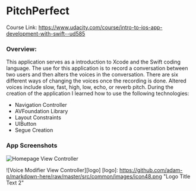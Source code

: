 # PitchPerfect
Course Link: <https://www.udacity.com/course/intro-to-ios-app-development-with-swift--ud585>

### Overview:
This application serves as a introduction to Xcode and the Swift coding language. The use for this application is to record a conversation between two users and then alters the voices in the conversation. There are six different ways of changing the voices once the recording is done. Altered voices include slow, fast, high, low, echo, or reverb pitch. During the creation of the application I learned how to use the following technologies: 
+ Navigation Controller
+ AVFoundation Library 
+ Layout Constraints 
+ UIButton 
+ Segue Creation

### App Screenshots
![Homepage View Controller](https://photos.google.com/u/1/photo/AF1QipOxMrGUP983pKTy1CVT5zU0XJY3En49yPoX4LGS)

![Voice Modifier View Controller][logo]
[logo]: https://github.com/adam-p/markdown-here/raw/master/src/common/images/icon48.png "Logo Title Text 2"


